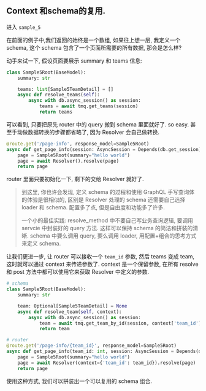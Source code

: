 ## Context 和schema的复用.

进入 `sample_5`

在前面的例子中,我们返回的始终是一个数组, 如果往上想一层, 我定义一个 schema, 这个 schema 包含了一个页面所需要的所有数据, 那会是怎么样?

动手来试一下, 假设页面要展示 summary 和 teams 信息:

```python
class Sample5Root(BaseModel):
    summary: str

    teams: list[Sample5TeamDetail] = []
    async def resolve_teams(self):
        async with db.async_session() as session:
            teams = await tmq.get_teams(session)
            return teams
```

可以看到, 只要把原先 router 中的 query 搬到 schema 里面就好了. so easy. 甚至手动做数据转换的步骤都省略了, 因为 Resolver 会自己做转换.

```python
@route.get('/page-info', response_model=Sample5Root)
async def get_page_info(session: AsyncSession = Depends(db.get_session)):
    page = Sample5Root(summary="hello world")
    page = await Resolver().resolve(page)
    return page
```

router 里面只要初始化一下, 剩下的交给 Resolver 就好了.

> 到这里, 你也许会发现, 定义 schema 的过程和使用 GraphQL 手写查询体的体验是很相似的, 区别是 Resolver 处理的 schema 还需要自己选择 loader 和 schema. 配置多了点, 但是自由度和功能多了许多.
>
> 一个小的最佳实践: resolve_method 中不要自己写业务查询逻辑, 要调用 servcie 中封装好的 query 方法. 这样可以保持 schema 的简洁和拼装的清晰. schema 中要么调用 query, 要么调用 loader, 用配置+组合的思考方式来定义 schema.

让我们更进一步, 让 router 可以接收一个 `team_id` 参数, 然后 teams 变成 team, 这时就可以通过 context 来传递参数了.
context 是一个保留参数, 在所有 resolve 和 post 方法中都可以使用它来获取 Resolver 中定义的参数.

```python
# schema
class Sample5Root(BaseModel):
    summary: str

    team: Optional[Sample5TeamDetail] = None
    async def resolve_team(self, context):
        async with db.async_session() as session:
            team = await tmq.get_team_by_id(session, context['team_id'])
            return team

# router
@route.get('/page-info/{team_id}', response_model=Sample5Root)
async def get_page_info(team_id: int, session: AsyncSession = Depends(db.get_session)):
    page = Sample5Root(summary="hello world")
    page = await Resolver(context={'team_id': team_id}).resolve(page)
    return page
```

使用这种方式, 我们可以拼装出一个可以复用的 schema 组合.
